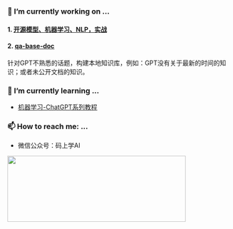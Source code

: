 ### 🔭 I’m currently working on ...

#### 1. [开源模型、机器学习、NLP，实战](https://github.com/erberry/ThinkML)

#### 2. [qa-base-doc](https://github.com/erberry/openai-cookbook-demo/tree/main/qa-base-doc)

针对GPT不熟悉的话题，构建本地知识库，例如：GPT没有关于最新的时间的知识；或者未公开文档的知识。

###  🌱 I’m currently learning ...

- [机器学习-ChatGPT系列教程](https://mp.weixin.qq.com/mp/appmsgalbum?__biz=Mzk0MDI2Nzc3Mw==&action=getalbum&album_id=2951898067476398088#wechat_redirect)

### 📫 How to reach me: ...

* 微信公众号：码上学AI

<img src="https://erberry.github.io/55.png" width="400" height="148" />

